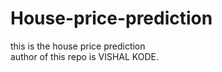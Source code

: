 # House-price-prediction
this is the house price prediction <br>
author of this repo is VISHAL KODE.
